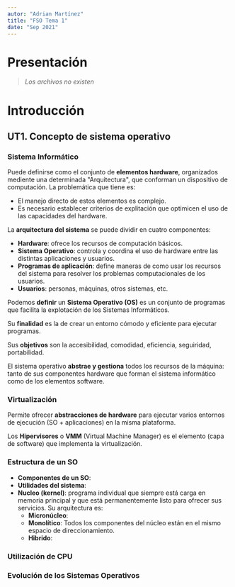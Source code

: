 ```yaml
---
autor: "Adrian Martínez"
title: "FSO Tema 1"
date: "Sep 2021"
---
```


# Presentación

> *Los archivos no existen*

# Introducción

## UT1. Concepto de sistema operativo

### Sistema Informático
Puede definirse como el conjunto de **elementos hardware**, organizados mediente una determinada "Arquitectura", que conforman un dispositivo de computación. La problemática que tiene es:
* El manejo directo de estos elementos es complejo.
* Es necesario establecer criterios de explitación que optimicen el uso de las capacidades del hardware.

La **arquitectura del sistema** se puede dividir en cuatro componentes:
* **Hardware**: ofrece los recursos de computación básicos.
* **Sistema Operativo**: controla y coordina el uso de hardware entre las distintas aplicaciones y usuarios.
* **Programas de aplicación**: define maneras de como usar los recursos del sistema para resolver los problemas computacionales de los usuarios.
* **Usuarios**: personas, máquinas, otros sistemas, etc.

Podemos **definir** un **Sistema Operativo (OS)** es un conjunto de programas que facilita la explotación de los Sistemas Informáticos.

Su **finalidad** es la de crear un entorno cómodo y eficiente para ejecutar programas.

Sus **objetivos** son la accesibilidad, comodidad, eficiencia, seguiridad, portabilidad.

El sistema operativo **abstrae y gestiona** todos los recursos de la máquina: tanto de sus componentes hardware que forman el sistema informático como de los elementos software.

### Virtualización
Permite ofrecer **abstracciones de hardware** para ejecutar varios entornos de ejecución (SO + aplicaciones) en la misma plataforma.

Los **Hipervisores** o **VMM** (Virtual Machine Manager) es el elemento (capa de software) que implementa la virtualización.

### Estructura de un SO
* **Componentes de un SO**:
* **Utilidades del sistema**:
* **Nucleo (kernel)**: programa individual que siempre está carga en memoria principal y que está permanentemente listo para ofrecer sus servicios. Su arquitectura es:
    * **Micronúcleo**:
    * **Monolítico**: Todos los componentes del núcleo están en el mismo espacio de direccionamiento.
    * **Hibrido**:

### Utilización de CPU

### Evolución de los Sistemas Operativos